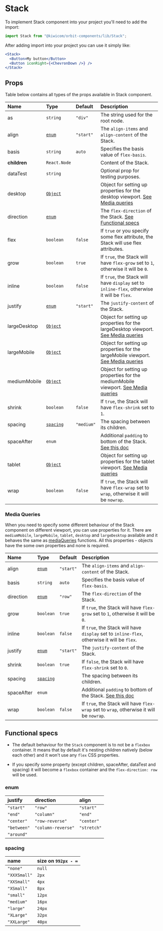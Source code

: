 # Stack

To implement Stack component into your project you'll need to add the import:

```jsx
import Stack from "@kiwicom/orbit-components/lib/Stack";
```

After adding import into your project you can use it simply like:

```jsx
<Stack>
  <Button>My button</Button>
  <Button iconRight={<ChevronDown />} />
</Stack>
```

## Props

Table below contains all types of the props available in Stack component.

| Name         | Type                       | Default    | Description                                                                                                                                                    |
| :----------- | :------------------------- | :--------- | :------------------------------------------------------------------------------------------------------------------------------------------------------------- |
| as           | `string`                   | `"div"`    | The string used for the root node.                                                                                                                             |
| align        | [`enum`](#enum)            | `"start"`  | The `align-items` and `align-content` of the Stack.                                                                                                            |
| basis        | `string`                   | `auto`     | Specifies the basis value of `flex-basis`.                                                                                                                     |
| **children** | `React.Node`               |            | Content of the Stack.                                                                                                                                          |
| dataTest     | `string`                   |            | Optional prop for testing purposes.                                                                                                                            |
| desktop      | [`Object`](#media-queries) |            | Object for setting up properties for the desktop viewport. [See Media queries](#media-queries)                                                                 |
| direction    | [`enum`](#enum)            |            | The `flex-direction` of the Stack. [See Functional specs](#functional-specs)                                                                                   |
| flex         | `boolean`                  | `false`    | If `true` or you specify some flex attribute, the Stack will use flex attributes.                                                                              |
| grow         | `boolean`                  | `true`     | If `true`, the Stack will have `flex-grow` set to `1`, otherwise it will be `0`.                                                                               |
| inline       | `boolean`                  | `false`    | If `true`, the Stack will have `display` set to `inline-flex`, otherwise it will be `flex`.                                                                    |
| justify      | [`enum`](#enum)            | `"start"`  | The `justify-content` of the Stack.                                                                                                                            |
| largeDesktop | [`Object`](#media-queries) |            | Object for setting up properties for the largeDesktop viewport. [See Media queries](#media-queries)                                                            |
| largeMobile  | [`Object`](#media-queries) |            | Object for setting up properties for the largeMobile viewport. [See Media queries](#media-queries)                                                             |
| mediumMobile | [`Object`](#media-queries) |            | Object for setting up properties for the mediumMobile viewport. [See Media queries](#media-queries)                                                            |
| shrink       | `boolean`                  | `false`    | If `true`, the Stack will have `flex-shrink` set to `1`.                                                                                                       |
| spacing      | [`spacing`](#spacing)      | `"medium"` | The spacing between its children.                                                                                                                              |
| spaceAfter   | `enum`                     |            | Additional `padding` to bottom of the Stack. [See this doc](https://github.com/kiwicom/orbit/tree/master/packages/orbit-components/src/common/getSpacingToken) |
| tablet       | [`Object`](#media-queries) |            | Object for setting up properties for the tablet viewport. [See Media queries](#media-queries)                                                                  |
| wrap         | `boolean`                  | `false`    | If `true`, the Stack will have `flex-wrap` set to `wrap`, otherwise it will be `nowrap`.                                                                       |

### Media Queries

When you need to specify some different behaviour of the Stack component on different viewport, you can use properties for it.
There are `mediumMobile`, `largeMobile`, `tablet`, `desktop` and `largeDesktop` available and it behaves the same as [mediaQueries](https://github.com/kiwicom/orbit/tree/master/packages/orbit-components/src/utils/mediaQuery) functions.
All this properties - objects have the some own properties and none is required.

| Name       | Type                  | Default   | Description                                                                                                                                                    |
| :--------- | :-------------------- | :-------- | :------------------------------------------------------------------------------------------------------------------------------------------------------------- |
| align      | [`enum`](#enum)       | `"start"` | The `align-items` and `align-content` of the Stack.                                                                                                            |
| basis      | `string`              | `auto`    | Specifies the basis value of `flex-basis`.                                                                                                                     |
| direction  | [`enum`](#enum)       | `"row"`   | The `flex-direction` of the Stack.                                                                                                                             |
| grow       | `boolean`             | `true`    | If `true`, the Stack will have `flex-grow` set to `1`, otherwise it will be `0`.                                                                               |
| inline     | `boolean`             | `false`   | If `true`, the Stack will have `display` set to `inline-flex`, otherwise it will be `flex`.                                                                    |
| justify    | [`enum`](#enum)       | `"start"` | The `justify-content` of the Stack.                                                                                                                            |
| shrink     | `boolean`             | `true`    | If `false`, the Stack will have `flex-shrink` set to `0`.                                                                                                      |
| spacing    | [`spacing`](#spacing) |           | The spacing between its children.                                                                                                                              |
| spaceAfter | `enum`                |           | Additional `padding` to bottom of the Stack. [See this doc](https://github.com/kiwicom/orbit/tree/master/packages/orbit-components/src/common/getSpacingToken) |
| wrap       | `boolean`             | `false`   | If `true`, the Stack will have `flex-wrap` set to `wrap`, otherwise it will be `nowrap`.                                                                       |

## Functional specs

- The default behaviour for the `Stack` component is to not be a `flexbox` container. It means that by default it's nesting children natively (below each other) and it won't use any `flex` CSS properties.

- If you specify some property (except children, spaceAfter, dataTest and spacing) it will become a `flexbox` container and the `flex-direction: row` will be used.

### enum

| justify     | direction          | align       |
| :---------- | :----------------- | :---------- |
| `"start"`   | `"row"`            | `"start"`   |
| `"end"`     | `"column"`         | `"end"`     |
| `"center"`  | `"row-reverse"`    | `"center"`  |
| `"between"` | `"column-reverse"` | `"stretch"` |
| `"around"`  |

### spacing

| name         | size on `992px - ∞` |
| :----------- | :------------------ |
| `"none"`     | `null`              |
| `"XXXSmall"` | `2px`               |
| `"XXSmall"`  | `4px`               |
| `"XSmall"`   | `8px`               |
| `"small"`    | `12px`              |
| `"medium"`   | `16px`              |
| `"large"`    | `24px`              |
| `"XLarge"`   | `32px`              |
| `"XXLarge"`  | `40px`              |
